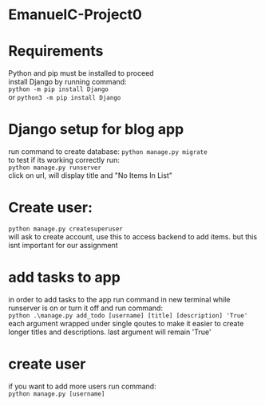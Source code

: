 # EmanuelC-Project0

# Requirements
Python and pip must be installed to proceed <br />
install Django by running command: <br />
```python -m pip install Django``` <br />
or ```python3 -m pip install Django```

# Django setup for blog app
run command to create database: ```python manage.py migrate``` <br /> 
to test if its working correctly run: <br />
```python manage.py runserver``` <br />
click on url, will display title and "No Items In List"
# Create user:
```python manage.py createsuperuser``` <br />
will ask to create account, use this to access backend to add items. but this isnt important for our assignment
# add tasks to app
in order to add tasks to the app run command in new terminal while runserver is on or turn it off and run command: <br />
``` python .\manage.py add_todo [username] [title] [description] 'True' ``` <br />
each argument wrapped under single qoutes to make it easier to create longer titles and descriptions. last argument will remain 'True' <br />
# create user
if you want to add more users run command: <br />
```python manage.py [username] ``` <br />

